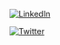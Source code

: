 [![LinkedIn](https://img.shields.io/badge/LinkedIn-%230077B5.svg?logo=linkedin&logoColor=white)](https://www.linkedin.com/in/lakshith) 

[![Twitter](https://img.shields.io/badge/Twitter-%231DA1F2.svg?logo=Twitter&logoColor=white)](https://twitter.com/LakshithNishsh2) 
